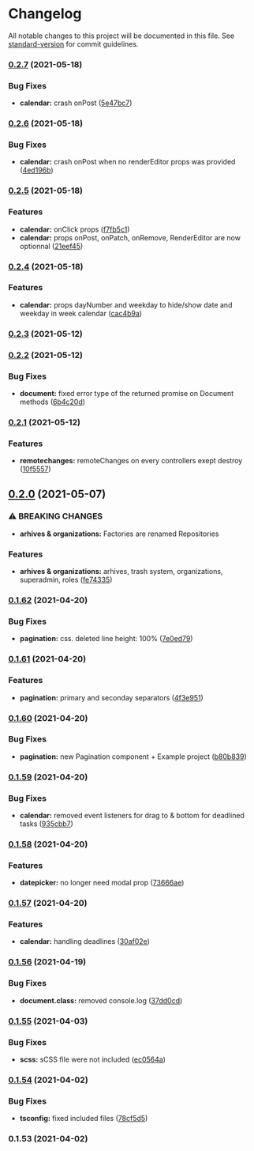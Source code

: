 # Changelog

All notable changes to this project will be documented in this file. See [standard-version](https://github.com/conventional-changelog/standard-version) for commit guidelines.

### [0.2.7](https://github.com/lenacassandre/sunflowers/compare/v0.2.6...v0.2.7) (2021-05-18)


### Bug Fixes

* **calendar:** crash onPost ([5e47bc7](https://github.com/lenacassandre/sunflowers/commit/5e47bc78c27225de742e9ebf5e3c1d422db6b56e))

### [0.2.6](https://github.com/lenacassandre/sunflowers/compare/v0.2.5...v0.2.6) (2021-05-18)


### Bug Fixes

* **calendar:** crash onPost when no renderEditor props was provided ([4ed196b](https://github.com/lenacassandre/sunflowers/commit/4ed196ba3c708c9cec9bc5916f1726c4384e5667))

### [0.2.5](https://github.com/lenacassandre/sunflowers/compare/v0.2.4...v0.2.5) (2021-05-18)


### Features

* **calendar:** onClick props ([f7fb5c1](https://github.com/lenacassandre/sunflowers/commit/f7fb5c106381c1d755b16f5e931ae464a325b5ce))
* **calendar:** props onPost, onPatch, onRemove, RenderEditor are now optionnal ([21eef45](https://github.com/lenacassandre/sunflowers/commit/21eef45e03e18bc4b2aeb3dfe9196afe09ddf52f))

### [0.2.4](https://github.com/lenacassandre/sunflowers/compare/v0.2.3...v0.2.4) (2021-05-18)


### Features

* **calendar:** props dayNumber and weekday to hide/show date and weekday in week calendar ([cac4b9a](https://github.com/lenacassandre/sunflowers/commit/cac4b9af3076cefeae33f06701b09eda8061098a))

### [0.2.3](https://github.com/lenacassandre/sunflowers/compare/v0.2.2...v0.2.3) (2021-05-12)

### [0.2.2](https://github.com/lenacassandre/sunflowers/compare/v0.2.1...v0.2.2) (2021-05-12)


### Bug Fixes

* **document:** fixed error type of the returned promise on Document methods ([6b4c20d](https://github.com/lenacassandre/sunflowers/commit/6b4c20d158de1a6d1637e0ed7b5804b253cf48ee))

### [0.2.1](https://github.com/lenacassandre/sunflowers/compare/v0.2.0...v0.2.1) (2021-05-12)


### Features

* **remotechanges:** remoteChanges on every controllers exept destroy ([10f5557](https://github.com/lenacassandre/sunflowers/commit/10f5557966b009aa3e8618cd6897b2a1d9135f9c))

## [0.2.0](https://github.com/lenacassandre/sunflowers/compare/v0.1.62...v0.2.0) (2021-05-07)


### ⚠ BREAKING CHANGES

* **arhives & organizations:** Factories are renamed Repositories

### Features

* **arhives & organizations:** arhives, trash system, organizations, superadmin, roles ([fe74335](https://github.com/lenacassandre/sunflowers/commit/fe743355f665a739cab7f97c881355f6c63c4b5f))

### [0.1.62](https://github.com/lenacassandre/sunflowers/compare/v0.1.61...v0.1.62) (2021-04-20)


### Bug Fixes

* **pagination:** css. deleted line height: 100% ([7e0ed79](https://github.com/lenacassandre/sunflowers/commit/7e0ed79aa2d7cb11ac2fad9892df0f2073beefe0))

### [0.1.61](https://github.com/lenacassandre/sunflowers/compare/v0.1.60...v0.1.61) (2021-04-20)


### Features

* **pagination:** primary and seconday separators ([4f3e951](https://github.com/lenacassandre/sunflowers/commit/4f3e951162b4de7313b10b23afa4b397a088f1e4))

### [0.1.60](https://github.com/lenacassandre/sunflowers/compare/v0.1.59...v0.1.60) (2021-04-20)


### Bug Fixes

* **pagination:** new Pagination component + Example project ([b80b839](https://github.com/lenacassandre/sunflowers/commit/b80b8393471555a1454db84720ce15d733df183f))

### [0.1.59](https://github.com/lenacassandre/sunflowers/compare/v0.1.58...v0.1.59) (2021-04-20)


### Bug Fixes

* **calendar:** removed event listeners for drag to & bottom for deadlined tasks ([935cbb7](https://github.com/lenacassandre/sunflowers/commit/935cbb7401bfa2a8f4b00c214f619c2c65009897))

### [0.1.58](https://github.com/lenacassandre/sunflowers/compare/v0.1.57...v0.1.58) (2021-04-20)


### Features

* **datepicker:** no longer need modal prop ([73666ae](https://github.com/lenacassandre/sunflowers/commit/73666aef348274448516ed3b409849091a5701e0))

### [0.1.57](https://github.com/lenacassandre/sunflowers/compare/v0.1.56...v0.1.57) (2021-04-20)


### Features

* **calendar:** handling deadlines ([30af02e](https://github.com/lenacassandre/sunflowers/commit/30af02e3ef21b09714f1ef66f2f7119719be9537))

### [0.1.56](https://github.com/lenacassandre/sunflowers/compare/v0.1.55...v0.1.56) (2021-04-19)


### Bug Fixes

* **document.class:** removed console.log ([37dd0cd](https://github.com/lenacassandre/sunflowers/commit/37dd0cdd3b39061408215bfeceb507fe94e89ce8))

### [0.1.55](https://github.com/lenacassandre/sunflowers/compare/v0.1.54...v0.1.55) (2021-04-03)


### Bug Fixes

* **scss:** sCSS file were not included ([ec0564a](https://github.com/lenacassandre/sunflowers/commit/ec0564aafa67500435739148aae0a1bfcf38ab4d))

### [0.1.54](https://github.com/lenacassandre/sunflowers/compare/v0.1.53...v0.1.54) (2021-04-02)


### Bug Fixes

* **tsconfig:** fixed included files ([78cf5d5](https://github.com/lenacassandre/sunflowers/commit/78cf5d54832ae312ff50855bf6ac0c153b42d002))

### 0.1.53 (2021-04-02)
